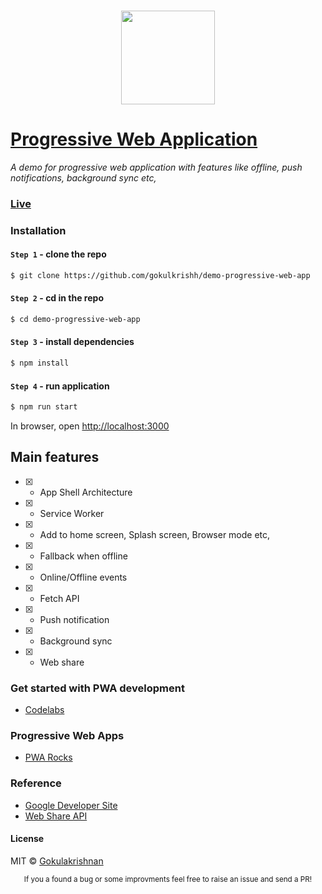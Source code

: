 ### <p align="center"><img width="150px" height="150px" src="https://gokulkrishh.github.io/demo-progressive-web-app/images/icons/android-chrome-192x192.png"></p>

# [Progressive Web Application](https://demopwa.in)

*A demo for progressive web application with features like offline, push notifications, background sync etc,*

### [Live](https://demopwa.in)

### Installation

#### `Step 1` - clone the repo
  
```bash
$ git clone https://github.com/gokulkrishh/demo-progressive-web-app
```

#### `Step 2` - cd in the repo

```bash
$ cd demo-progressive-web-app
```

#### `Step 3` - install dependencies

```bash
$ npm install
```

#### `Step 4` - run application

```bash
$ npm run start
```

In browser, open [http://localhost:3000](http://localhost:3000)

## Main features

- [x] - App Shell Architecture

- [x] - Service Worker

- [x] - Add to home screen, Splash screen, Browser mode etc,

- [x] - Fallback when offline

- [x] - Online/Offline events

- [x] - Fetch API

- [x] - Push notification

- [x] - Background sync

- [x] - Web share

### Get started with PWA development

- [Codelabs](https://pwa.tips/codelabs)

### Progressive Web Apps

- [PWA Rocks](https://pwa.rocks)

### Reference

- [Google Developer Site](https://developers.google.com/web/progressive-web-apps)
- [Web Share API](https://developers.google.com/web/updates/2016/10/navigator-share)

#### License

MIT © [Gokulakrishnan](https://github.com/gokulkrishh)

<div align="center">
  <sub>If you a found a bug or some improvments feel free to raise an issue and send a PR!</sub>
</div>
